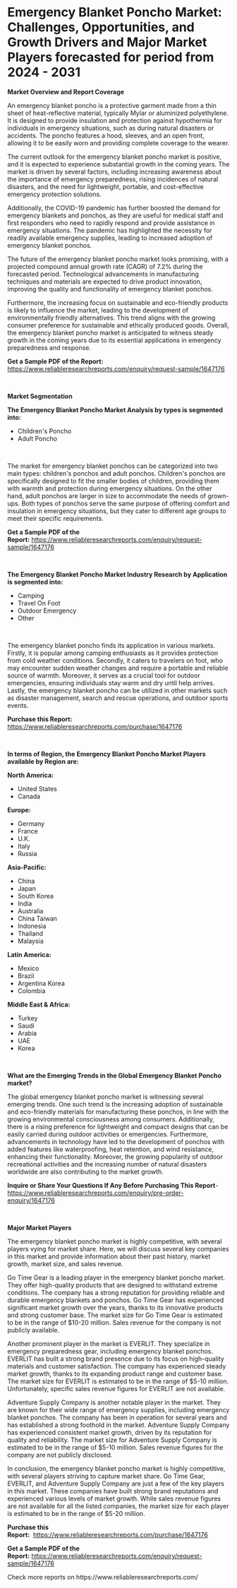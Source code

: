 <p><h1>Emergency Blanket Poncho Market: Challenges, Opportunities, and Growth Drivers and Major Market Players forecasted for period from 2024 - 2031</h1></p><p><strong>Market Overview and Report Coverage</strong></p>
<p><p>An emergency blanket poncho is a protective garment made from a thin sheet of heat-reflective material, typically Mylar or aluminized polyethylene. It is designed to provide insulation and protection against hypothermia for individuals in emergency situations, such as during natural disasters or accidents. The poncho features a hood, sleeves, and an open front, allowing it to be easily worn and providing complete coverage to the wearer.</p><p>The current outlook for the emergency blanket poncho market is positive, and it is expected to experience substantial growth in the coming years. The market is driven by several factors, including increasing awareness about the importance of emergency preparedness, rising incidences of natural disasters, and the need for lightweight, portable, and cost-effective emergency protection solutions.</p><p>Additionally, the COVID-19 pandemic has further boosted the demand for emergency blankets and ponchos, as they are useful for medical staff and first responders who need to rapidly respond and provide assistance in emergency situations. The pandemic has highlighted the necessity for readily available emergency supplies, leading to increased adoption of emergency blanket ponchos.</p><p>The future of the emergency blanket poncho market looks promising, with a projected compound annual growth rate (CAGR) of 7.2% during the forecasted period. Technological advancements in manufacturing techniques and materials are expected to drive product innovation, improving the quality and functionality of emergency blanket ponchos.</p><p>Furthermore, the increasing focus on sustainable and eco-friendly products is likely to influence the market, leading to the development of environmentally friendly alternatives. This trend aligns with the growing consumer preference for sustainable and ethically produced goods. Overall, the emergency blanket poncho market is anticipated to witness steady growth in the coming years due to its essential applications in emergency preparedness and response.</p></p>
<p><strong>Get a Sample PDF of the Report:</strong> <a href="https://www.reliableresearchreports.com/enquiry/request-sample/1647176">https://www.reliableresearchreports.com/enquiry/request-sample/1647176</a></p>
<p>&nbsp;</p>
<p><strong>Market Segmentation</strong></p>
<p><strong>The Emergency Blanket Poncho Market Analysis by types is segmented into:</strong></p>
<p><ul><li>Children's Poncho</li><li>Adult Poncho</li></ul></p>
<p>&nbsp;</p>
<p><p>The market for emergency blanket ponchos can be categorized into two main types: children's ponchos and adult ponchos. Children's ponchos are specifically designed to fit the smaller bodies of children, providing them with warmth and protection during emergency situations. On the other hand, adult ponchos are larger in size to accommodate the needs of grown-ups. Both types of ponchos serve the same purpose of offering comfort and insulation in emergency situations, but they cater to different age groups to meet their specific requirements.</p></p>
<p><strong>Get a Sample PDF of the Report:</strong>&nbsp;<a href="https://www.reliableresearchreports.com/enquiry/request-sample/1647176">https://www.reliableresearchreports.com/enquiry/request-sample/1647176</a></p>
<p>&nbsp;</p>
<p><strong>The Emergency Blanket Poncho Market Industry Research by Application is segmented into:</strong></p>
<p><ul><li>Camping</li><li>Travel On Foot</li><li>Outdoor Emergency</li><li>Other</li></ul></p>
<p>&nbsp;</p>
<p><p>The emergency blanket poncho finds its application in various markets. Firstly, it is popular among camping enthusiasts as it provides protection from cold weather conditions. Secondly, it caters to travelers on foot, who may encounter sudden weather changes and require a portable and reliable source of warmth. Moreover, it serves as a crucial tool for outdoor emergencies, ensuring individuals stay warm and dry until help arrives. Lastly, the emergency blanket poncho can be utilized in other markets such as disaster management, search and rescue operations, and outdoor sports events.</p></p>
<p><strong>Purchase this Report:</strong>&nbsp; <a href="https://www.reliableresearchreports.com/purchase/1647176">https://www.reliableresearchreports.com/purchase/1647176</a></p>
<p>&nbsp;</p>
<p><strong>In terms of Region, the Emergency Blanket Poncho Market Players available by Region are:</strong></p>
<p>
    <p> <strong> North America: </strong>
        <ul>
            <li>United States</li>
            <li>Canada</li>
        </ul>
        </p> 
    <p> <strong> Europe: </strong>
        <ul>
            <li>Germany</li>
            <li>France</li>
            <li>U.K.</li>
            <li>Italy</li>
            <li>Russia</li>
        </ul>
        </p> 
    <p> <strong> Asia-Pacific: </strong>
        <ul>
            <li>China</li>
            <li>Japan</li>
            <li>South Korea</li>
            <li>India</li>
            <li>Australia</li>
            <li>China Taiwan</li>
            <li>Indonesia</li>
            <li>Thailand</li>
            <li>Malaysia</li>
        </ul>
        </p> 
    <p> <strong> Latin America: </strong>
        <ul>
            <li>Mexico</li>
            <li>Brazil</li>
            <li>Argentina Korea</li>
            <li>Colombia</li>
        </ul>
        </p> 
    <p> <strong> Middle East & Africa: </strong>
        <ul>
            <li>Turkey</li>
            <li>Saudi</li>
            <li>Arabia</li>
            <li>UAE</li>
            <li>Korea</li>
        </ul>
    </p>
    </p>
<p>&nbsp;</p>
<p><strong>What are the Emerging Trends in the Global Emergency Blanket Poncho market?</strong></p>
<p><p>The global emergency blanket poncho market is witnessing several emerging trends. One such trend is the increasing adoption of sustainable and eco-friendly materials for manufacturing these ponchos, in line with the growing environmental consciousness among consumers. Additionally, there is a rising preference for lightweight and compact designs that can be easily carried during outdoor activities or emergencies. Furthermore, advancements in technology have led to the development of ponchos with added features like waterproofing, heat retention, and wind resistance, enhancing their functionality. Moreover, the growing popularity of outdoor recreational activities and the increasing number of natural disasters worldwide are also contributing to the market growth.</p></p>
<p><strong>Inquire or Share Your Questions If Any Before Purchasing This Report</strong>- <a href="https://www.reliableresearchreports.com/enquiry/pre-order-enquiry/1647176">https://www.reliableresearchreports.com/enquiry/pre-order-enquiry/1647176</a></p>
<p>&nbsp;</p>
<p><strong>Major Market Players</strong></p>
<p><p>The emergency blanket poncho market is highly competitive, with several players vying for market share. Here, we will discuss several key companies in this market and provide information about their past history, market growth, market size, and sales revenue.</p><p>Go Time Gear is a leading player in the emergency blanket poncho market. They offer high-quality products that are designed to withstand extreme conditions. The company has a strong reputation for providing reliable and durable emergency blankets and ponchos. Go Time Gear has experienced significant market growth over the years, thanks to its innovative products and strong customer base. The market size for Go Time Gear is estimated to be in the range of $10-20 million. Sales revenue for the company is not publicly available.</p><p>Another prominent player in the market is EVERLIT. They specialize in emergency preparedness gear, including emergency blanket ponchos. EVERLIT has built a strong brand presence due to its focus on high-quality materials and customer satisfaction. The company has experienced steady market growth, thanks to its expanding product range and customer base. The market size for EVERLIT is estimated to be in the range of $5-10 million. Unfortunately, specific sales revenue figures for EVERLIT are not available.</p><p>Adventure Supply Company is another notable player in the market. They are known for their wide range of emergency supplies, including emergency blanket ponchos. The company has been in operation for several years and has established a strong foothold in the market. Adventure Supply Company has experienced consistent market growth, driven by its reputation for quality and reliability. The market size for Adventure Supply Company is estimated to be in the range of $5-10 million. Sales revenue figures for the company are not publicly disclosed.</p><p>In conclusion, the emergency blanket poncho market is highly competitive, with several players striving to capture market share. Go Time Gear, EVERLIT, and Adventure Supply Company are just a few of the key players in this market. These companies have built strong brand reputations and experienced various levels of market growth. While sales revenue figures are not available for all the listed companies, the market size for each player is estimated to be in the range of $5-20 million.</p></p>
<p><strong>Purchase this Report:</strong>&nbsp;&nbsp;<a href="https://www.reliableresearchreports.com/purchase/1647176">https://www.reliableresearchreports.com/purchase/1647176</a></p>
<p></p>
<p><strong>Get a Sample PDF of the Report:</strong>&nbsp;<a href="https://www.reliableresearchreports.com/enquiry/request-sample/1647176">https://www.reliableresearchreports.com/enquiry/request-sample/1647176</a></p>
<p>Check more reports on https://www.reliableresearchreports.com/</p>